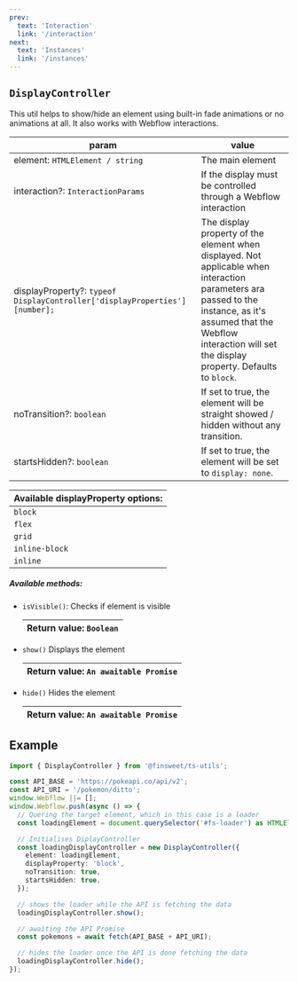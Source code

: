 ```yaml
---
prev: 
  text: 'Interaction'
  link: '/interaction'
next:
  text: 'Instances'
  link: '/instances'
---
```



## `DisplayController`

This util helps to show/hide an element using built-in fade animations or no animations at all. It also works with Webflow interactions.

| param                                                                      | value                                                                                                                                                                                                                       |
| -------------------------------------------------------------------------- | --------------------------------------------------------------------------------------------------------------------------------------------------------------------------------------------------------------------------- |
| element: `HTMLElement / string`                                            | The main element                                                                                                                                                                                                            |
| interaction?: `InteractionParams`                                          | If the display must be controlled through a Webflow interaction                                                                                                                                                             |
| displayProperty?: `typeof DisplayController['displayProperties'][number];` | The display property of the element when displayed. Not applicable when interaction parameters ara passed to the instance, as it's assumed that the Webflow interaction will set the display property. Defaults to `block`. |
| noTransition?: `boolean`                                                   | If set to true, the element will be straight showed / hidden without any transition.                                                                                                                                        |
| startsHidden?: `boolean`                                                   | If set to true, the element will be set to `display: none`.                                                                                                                                                                 |

| Available displayProperty options: |
| ---------------------------------- |
| `block`                            |
| `flex`                             |
| `grid`                             |
| `inline-block`                     |
| `inline`                           |

##### Available methods:

- `isVisible()`:
  Checks if element is visible

  | Return value: `Boolean` |
  | ----------------------- |

- `show()`
  Displays the element

  | Return value: `An awaitable Promise` |
  | ------------------------------------ |

- `hide()`
  Hides the element

  | Return value: `An awaitable Promise` |
  | ------------------------------------ |

## Example

```ts
import { DisplayController } from '@finsweet/ts-utils';

const API_BASE = 'https://pokeapi.co/api/v2';
const API_URI = '/pokemon/ditto';
window.Webflow ||= [];
window.Webflow.push(async () => {
  // Quering the target element, which in this case is a loader
  const loadingElement = document.querySelector('#fs-loader') as HTMLElement;

  // Initialises DiplayController
  const loadingDisplayController = new DisplayController({
    element: loadingElement,
    displayProperty: 'block',
    noTransition: true,
    startsHidden: true,
  });

  // shows the loader while the API is fetching the data
  loadingDisplayController.show();

  // awaiting the API Promise
  const pokemons = await fetch(API_BASE + API_URI);

  // hides the loader once the API is done fetching the data
  loadingDisplayController.hide();
});
```
